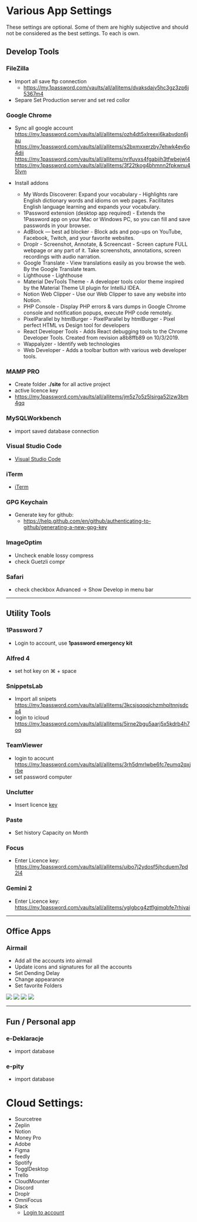 # Various App Settings

These settings are optional. Some of them are highly subjective and should not be considered as the best settings. To each is own.

## Develop Tools

### FileZilla

- Import all save ftp connection
  - https://my.1password.com/vaults/all/allitems/dvaksdajv5hc3gz3zp6j5367m4
- Separe Set Production server and set red collor

### Google Chrome

- Sync all google account
  https://my.1password.com/vaults/all/allitems/ozh4dt5xlreexi6kabvdon6jau
  https://my.1password.com/vaults/all/allitems/s2bxmxxerzby7ehwk4ey6o4dii
  https://my.1password.com/vaults/all/allitems/nrlfuvxs4fgabjih3tfwbejwl4
  https://my.1password.com/vaults/all/allitems/3f22tkog4bhmnn2fpkwnu45lvm

- Install addons
  - My Words Discoverer: Expand your vocabulary - Highlights rare English dictionary words and idioms on web pages. Facilitates English language learning and expands your vocabulary.
  - 1Password extension (desktop app required) - Extends the 1Password app on your Mac or Windows PC, so you can fill and save passwords in your browser.
  - AdBlock — best ad blocker - Block ads and pop-ups on YouTube, Facebook, Twitch, and your favorite websites.
  - Droplr - Screenshot, Annotate, & Screencast - Screen capture FULL webpage or any part of it. Take screenshots, annotations, screen recordings with audio narration.
  - Google Translate - View translations easily as you browse the web. By the Google Translate team.
  - Lighthouse - Lighthouse
  - Material DevTools Theme - A developer tools color theme inspired by the Material Theme UI plugin for IntelliJ IDEA.
  - Notion Web Clipper - Use our Web Clipper to save any website into Notion.
  - PHP Console - Display PHP errors & vars dumps in Google Chrome console and notification popups, execute PHP code remotely.
  - PixelParallel by htmlBurger - PixelParallel by htmlBurger - Pixel perfect HTML vs Design tool for developers
  - React Developer Tools - Adds React debugging tools to the Chrome Developer Tools. Created from revision a8b8ffb89 on 10/3/2019.
  - Wappalyzer - Identify web technologies
  - Web Developer - Adds a toolbar button with various web developer tools.

### MAMP PRO

- Create folder **./site** for all active project
- active licence key
- https://my.1password.com/vaults/all/allitems/jm5z7o5z5lsirga52lzw3bm4gq

### MySQLWorkbench

- import saved database connection
  <!-- TODO create export file -->

### Visual Studio Code

- [Visual Studio Code](../VisualStudioCode/README.md)

### iTerm

- [iTerm](../iTerm/README.md)

### GPG Keychain

- Generate key for github:
  - https://help.github.com/en/github/authenticating-to-github/generating-a-new-gpg-key

### ImageOptim

- Uncheck enable lossy compress
- check Guetzli compr

### Safari

- check checkbox Advanced -> Show Develop in menu bar

---

## Utility Tools

### 1Password 7

- Login to account, use **1password emergency kit**

### Alfred 4

- set hot key on ⌘ + space

### SnippetsLab

- Import all snipets
  https://my.1password.com/vaults/all/allitems/3kcsjsqoqjchzmhpltnnjsdca4
- login to icloud
  https://my.1password.com/vaults/all/allitems/5irne2bgu5aarj5x5kdrb4h7oq

### TeamViewer

- login to acocunt
  https://my.1password.com/vaults/all/allitems/3rh5dmrlwbe6fc7eumq2qxjrbe
- set password computer

### Unclutter

- Insert licence [key](https://my.1password.com/vaults/all/allitems/omdpfc23mdkfciump7b3riv37q)

### Paste

- Set history Capacity on Month

### Focus

- Enter Licence key:
  https://my.1password.com/vaults/all/allitems/uibo7j2ydosf5jhcduem7pd2l4

### Gemini 2

- Enter Licence key:
  https://my.1password.com/vaults/all/allitems/yglgbcg4ztflgjmqbfe7rhjvai

---

## Office Apps

### Airmail

- Add all the accounts into airmail
- Update icons and signatures for all the accounts
- Set Dending Delay
- Change appearance
- Set favorite Folders

![](assets/Airmail.png)
![](assets/Airmail-1.png)
![](assets/Airmail-2.png)
![](assets/Airmail-3.png)

---

## Fun / Personal app

### e-Deklaracje

- import database

### e-pity

- import database

# Cloud Settings:

- Sourcetree
- Zeplin
- Notion
- Money Pro
- Adobe
- Figma
- feedly
- Spotify
- TogglDesktop
- Trello
- CloudMounter
- Discord
- Droplr
- OmniFocus
- Slack
  - [Login to account](../Login/README.md)
